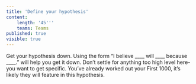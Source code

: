 ```yaml
---
title: 'Define your hypothesis'
content:
    length: '45'''
    teams: Teams
published: true
visible: true
---
```


Get your hypothesis down. Using the form “I believe \_\_\_\_ will \_\_\_\_ because \_\_\_\_.” will help you get it down. Don’t settle for anything too high level here- you want to get specific. You’ve already worked out your First 1000, it’s likely they will feature in this hypothesis.